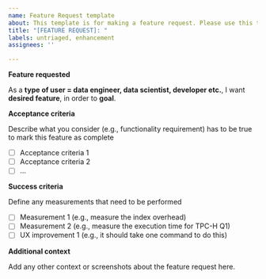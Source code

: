 ```yaml
---
name: Feature Request template
about: This template is for making a feature request. Please use this template if you want the community to consider working on it.
title: "[FEATURE REQUEST]: "
labels: untriaged, enhancement
assignees: ''

---
```


**Feature requested**

As a **type of user = data engineer, data scientist, developer etc.**, I want **desired feature**, in order to **goal**.

**Acceptance criteria** 

Describe what you consider (e.g., functionality requirement) has to be true to mark this feature as complete

- [ ] Acceptance criteria 1
- [ ] Acceptance criteria 2
- [ ] ...

**Success criteria**

Define any measurements that need to be performed

- [ ] Measurement 1 (e.g., measure the index overhead)
- [ ] Measurement 2 (e.g., measure the execution time for TPC-H Q1)
- [ ] UX improvement 1 (e.g., it should take one command to do this)

**Additional context**

Add any other context or screenshots about the feature request here.
